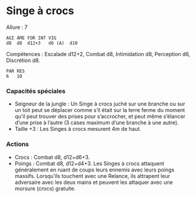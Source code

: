 # Singe à crocs

Allure : 7

	AGI	ÂME	FOR	INT	VIG
	d8	d8	d12+3	d6 (A)	d10

Compétences : Escalade d12+2, Combat d8, Intimidation d8, Perception d6, Discrétion d8.

	PAR	RES
	6	10

### Capacités spéciales
- Seigneur de la jungle : Un Singe à crocs juché sur une branche ou sur un toit peut se déplacer comme s’il était sur la terre ferme du moment qu’il peut trouver des prises pour s’accrocher, et peut même s’élancer d’une prise à l’autre (3 cases maximum d’une branche à une autre).
- Taille +3 : Les Singes à crocs mesurent 4m de haut.

### Actions
- Crocs : Combat d8, d12+d6+3.
- Poings : Combat d8, d12+d4+3. Les Singes à crocs attaquent généralement en ruant de coups leurs ennemis avec leurs poings massifs. Lorsqu’ils touchent avec une Relance, ils attrapent leur adversaire avec les deux mains et peuvent les attaquer avec une morsure (crocs) gratuite.
